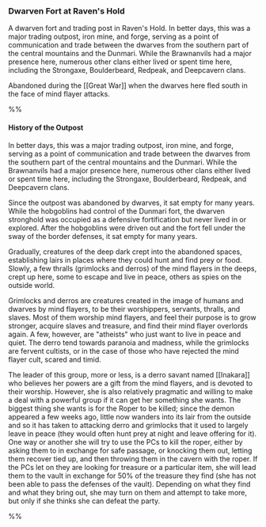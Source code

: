 ### Dwarven Fort at Raven's Hold

A dwarven fort and trading post in Raven's Hold. In better days, this was a major trading outpost, iron mine, and forge, serving as a point of communication and trade between the dwarves from the southern part of the central mountains and the Dunmari. While the Brawnanvils had a major presence here, numerous other clans either lived or spent time here, including the Strongaxe, Boulderbeard, Redpeak, and Deepcavern clans.

Abandoned during the [[Great War]] when the dwarves here fled south in the face of mind flayer attacks. 

%% 

#### History of the Outpost

In better days, this was a major trading outpost, iron mine, and forge, serving as a point of communication and trade between the dwarves from the southern part of the central mountains and the Dunmari. While the Brawnanvils had a major presence here, numerous other clans either lived or spent time here, including the Strongaxe, Boulderbeard, Redpeak, and Deepcavern clans.

Since the outpost was abandoned by dwarves, it sat empty for many years. While the hobgoblins had control of the Dunmari fort, the dwarven stronghold was occupied as a defensive fortification but never lived in or explored. After the hobgoblins were driven out and the fort fell under the sway of the border defenses, it sat empty for many years.

Gradually, creatures of the deep dark crept into the abandoned spaces, establishing lairs in places where they could hunt and find prey or food. Slowly, a few thralls (grimlocks and derros) of the mind flayers in the deeps, crept up here, some to escape and live in peace, others as spies on the outside world.

Grimlocks and derros are creatures created in the image of humans and dwarves by mind flayers, to be their worshippers, servants, thralls, and slaves. Most of them worship mind flayers, and feel their purpose is to grow stronger, acquire slaves and treasure, and find their mind flayer overlords again. A few, however, are "atheists" who just want to live in peace and quiet. The derro tend towards paranoia and madness, while the grimlocks are fervent cultists, or in the case of those who have rejected the mind flayer cult, scared and timid.

The leader of this group, more or less, is a derro savant named [[Inakara]] who believes her powers are a gift from the mind flayers, and is devoted to their worship. However, she is also relatively pragmatic and willing to make a deal with a powerful group if it can get her something she wants. The biggest thing she wants is for the Roper to be killed; since the demon appeared a few weeks ago, little now wanders into its lair from the outside and so it has taken to attacking derro and grimlocks that it used to largely leave in peace (they would often hunt prey at night and leave offering for it). One way or another she will try to use the PCs to kill the roper, either by asking them to in exchange for safe passage, or knocking them out, letting them recover tied up, and then throwing them in the cavern with the roper. If the PCs let on they are looking for treasure or a particular item, she will lead them to the vault in exchange for 50% of the treasure they find (she has not been able to pass the defenses of the vault). Depending on what they find and what they bring out, she may turn on them and attempt to take more, but only if she thinks she can defeat the party.

%%